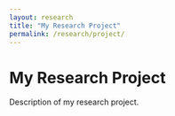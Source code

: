 ```yaml
---
layout: research
title: "My Research Project"
permalink: /research/project/
---
```


# My Research Project

Description of my research project.
